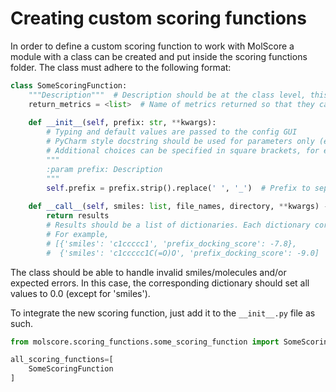 # Creating custom scoring functions

In order to define a custom scoring function to work with MolScore a module with a class can be created and put inside the scoring functions folder. The class must adhere to the following format:

``` python
class SomeScoringFunction:
    """Description"""  # Description should be at the class level, this is passed to the config GUI
    return_metrics = <list>  # Name of metrics returned so that they can be selected in the config GUI
    
    def __init__(self, prefix: str, **kwargs):
        # Typing and default values are passed to the config GUI  
        # PyCharm style docstring should be used for parameters only (example below), these are passed to the config GUI
        # Additional choices can be specified in square brackets, for example, [Choice 1, Choice 2, Choice 3]. This will result in a dropdown list in the config GUI. Hence, avoid the use of square brackets otherwise
        """
        :param prefix: Description
        """
        self.prefix = prefix.strip().replace(' ', '_')  # Prefix to seperate multiple uses of the same class
    
    def __call__(self, smiles: list, file_names, directory, **kwargs) -> list[dict]:
        return results  
        # Results should be a list of dictionaries. Each dictionary corresponds to an input SMILES and should 'smiles' key. Every other key should be '<prefix>_<return_metric>'
        # For example,
        # [{'smiles': 'c1ccccc1', 'prefix_docking_score': -7.8},
        #  {'smiles': 'c1ccccc1C(=O)O', 'prefix_docking_score': -9.0]
```

The class should be able to handle invalid smiles/molecules and/or expected errors. In this case, the corresponding dictionary should set all values to 0.0 (except for 'smiles').

To integrate the new scoring function, just add it to the `__init__.py` file as such.

```python
from molscore.scoring_functions.some_scoring_function import SomeScoringFunction

all_scoring_functions=[
    SomeScoringFunction
]
```